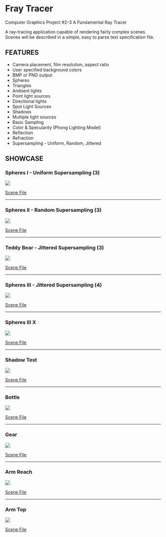 # Fray Tracer
Computer Graphics Project #2-3 A Fundamental Ray Tracer

A ray-tracing	application	capable	of rendering fairly complex scenes.	Scenes	will be described	in	a	simple,	easy	to	parse	text	specification	file.

## FEATURES

- Camera	placement,	film	resolution,	aspect	ratio
- User	specified	background	colors
- BMP	or	PNG	output
- Spheres
- Triangles
- Ambient	lights
- Point	light	sources
- Directional lights
- Spot Light Sources
- Shadows
- Multiple	light	sources
- Basic	Sampling
- Color	&	Specularity	(Phong	Lighting	Model)
- Reflection
- Refraction
- Supersampling - Uniform, Random, Jittered

## SHOWCASE

### Spheres I - Uniform Supersampling (3)
![](output/spheres1.bmp)

[Scene File](https://raw.github.com/debowin/fray-tracer/master/scenes/spheres1.scn)

---

### Spheres II - Random Supersampling (3)
![](output/spheres2.bmp)

[Scene File](https://raw.github.com/debowin/fray-tracer/master/scenes/spheres2.scn)

---

### Teddy Bear - Jittered Supersampling (3)
![](output/bear.bmp)

[Scene File](https://raw.github.com/debowin/fray-tracer/master/scenes/bear.scn)

---

### Spheres III - Jittered Supersampling (4)
![](output/spheres3.bmp)

[Scene File](https://raw.github.com/debowin/fray-tracer/master/scenes/spheres3.scn)

---

### Spheres III X
![](output/spheres3x.bmp)

[Scene File](https://raw.github.com/debowin/fray-tracer/master/scenes/spheres3x.scn)

---

### Shadow Test
![](output/ShadowTest.bmp)

[Scene File](https://raw.github.com/debowin/fray-tracer/master/scenes/ShadowTest.txt)

---

### Bottle
![](output/bottle.bmp)

[Scene File](https://raw.github.com/debowin/fray-tracer/master/scenes/bottle.txt)

---

### Gear
![](output/gear.bmp)

[Scene File](https://raw.github.com/debowin/fray-tracer/master/scenes/gear.txt)

---

### Arm Reach
![](output/arm.bmp)

[Scene File](https://raw.github.com/debowin/fray-tracer/master/scenes/arm-reach.txt)

---

### Arm Top
![](output/arm-top.bmp)

[Scene File](https://raw.github.com/debowin/fray-tracer/master/scenes/arm-top.txt)

